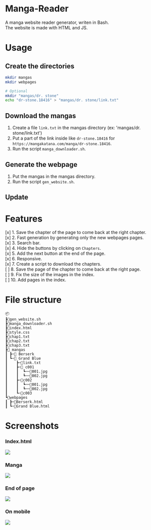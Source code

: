 # Manga-Reader
A manga website reader generator, writen in Bash.    
The website is made with HTML and JS.


# Usage 
## Create the directories
```bash
mkdir mangas
mkdir webpages

# Optional
mkdir "mangas/dr. stone"
echo "dr-stone.18416" > "mangas/dr. stone/link.txt"
```
## Download the mangas
1. Create a file `link.txt` in the mangas directory (ex: 'mangas/dr. stone/link.txt')
2. Put a part of the link inside like `dr-stone.18416` for `https://mangakatana.com/manga/dr-stone.18416`.    
3. Run the script `manga_downloader.sh`.    
## Generate the webpage
1. Put the mangas in the mangas directory.
2. Run the script `gen_website.sh`.    

## Update
# Features
[x] 1. Save the chapter of the page to come back at the right chapter.    
[x] 2. Fast generation by generating only the new webpages pages.    
[x] 3. Search bar.    
[x] 4. Hide the buttons by clicking on `Chapters`.    
[x] 5. Add the next button at the end of the page.    
[x] 6. Responsive.    
[x] 7. Create a script to download the chapters.    
[ ] 8. Save the page of the chapter to come back at the right page.    
[ ] 9. Fix the size of the images in the index.     
[ ] 10. Add pages in the index.    

# File structure    
```
📦
┣📜gen_website.sh
┣📜manga_downloader.sh
┣📜index.html
┣📜style.css
┣📜chap1.txt
┣📜chap2.txt
┣📜chap3.txt
┣📂 mangas
┃ ┣─📂 Berserk
┃ ┗─📂 Grand Blue
┃    ┣─📜link.txt
┃    ┣─📂 c001
┃    ┃  ┗──📜001.jpg
┃    ┃  ┗──📜002.jpg
┃    ┣─📂c002
┃    ┃  ┗──📜001.jpg
┃    ┃  ┗──📜002.jpg
┃    ┗─📂c003
┗📂webpages
┃ ┣─📜Berserk.html
┃ ┗─📜Grand Blue.html
```
# Screenshots
### Index.html
![](https://i.imgur.com/CedFXPr.png)
### Manga
![](https://i.imgur.com/CC5RJb4.png)
### End of page
![](https://i.imgur.com/5sFpADJ.png)
### On mobile
![](https://i.imgur.com/X50l63P.png)
